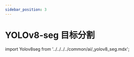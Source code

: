 ```yaml
---
sidebar_position: 3
---
```


# YOLOv8-seg 目标分割

import Yolov8seg from '../../../../common/ai/\_yolov8_seg.mdx';

<Yolov8seg />